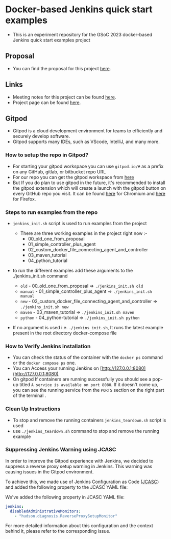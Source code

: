 # Docker-based Jenkins quick start examples

* This is an experiment repository for the GSoC 2023 docker-based Jenkins quick start examples project 

## Proposal

* You can find the proposal for this project [here](https://docs.google.com/document/d/1ZpPihadYqpAvR20rxZkTD2SVpf34E6YMzg6opU6yHAg/edit#heading=h.lntg56ljm653).

## Links

* Meeting notes for this project can be found [here](https://docs.google.com/document/d/1yij9OvM2_92My3vqjn6u8ABHjXcyy0a7O6oM30b6ctM/edit).
* Project page can be found [here](https://www.jenkins.io/projects/gsoc/2023/projects/docker-compose-build/).

## Gitpod  
* Gitpod is a cloud development environment for teams to efficiently and securely develop software.
* Gitpod supports many IDEs, such as VScode, IntelliJ, and many more.  

 ### How to setup the repo in Gitpod?
* For starting your gitpod workspace you can use `gitpod.io/#` as a prefix on any GitHub, gitlab, or bitbucket repo URL
* For our repo you can get the gitpod workspace from [here](https://gitpod.io/#https://github.com/ash-sxn/GSoC-2023-docker-based-quickstart)  
* But If you do plan to use gitpod in the future, it's recommended to install the gitpod extension which will create a launch with the gitpod button on every GitHub repo you visit.
It can be found [here](https://chrome.google.com/webstore/detail/gitpod-online-ide/dodmmooeoklaejobgleioelladacbeki) for Chromium and [here](https://addons.mozilla.org/firefox/addon/gitpod/) for Firefox.
### Steps to run examples from the repo
* `jenkins_init.sh` script is used to run examples from the project 
    * There are three working examples in the project right now :- 
      * 00_old_one_from_proposal
      * 01_simple_controller_plus_agent
      * 02_custom_docker_file_connecting_agent_and_controller
      * 03_maven_tutorial 
      * 04_python_tutorial 
* to run the different examples add these arguments to the ./jenkins_init.sh command

    * `old` - 00_old_one_from_proposal => `./jenkins_init.sh old`
    * `manual` - 01_simple_controller_plus_agent => `./jenkins_init.sh manual`
    * `new` - 02_custom_docker_file_connecting_agent_and_controller => `./jenkins_init.sh new`
    * `maven` - 03_maven_tutorial => `./jenkins_init.sh maven`
    * `python` - 04_python-tutorial => `./jenkins_init.sh python`
* If no argument is used i.e. `./jenkins_init.sh`, It runs the latest example present in the root directory docker-compose file

### How to Verify Jenkins installation
* You can check the status of the container with the `docker ps` command or the `docker compose ps` one.
* You can Access your running Jenkins on [http://127.0.0.1:8080](http://127.0.0.1:8080)
* On gitpod If containers are running successfully you should see a pop-up titled `A service is available on port 8080`. If it doesn't come up, you can see the running service from the `PORTS` section on the right part of the terminal .

### Clean Up Instructions
* To stop and remove the running containers `jenkins_teardown.sh` script is used  
* use `./jenkins_teardown.sh` command to stop and remove the running example 
 
### Suppressing Jenkins Warning using JCASC

In order to improve the Gitpod experience with Jenkins, we decided to suppress a reverse proxy setup warning in Jenkins.
This warning was causing issues in the Gitpod environment.

To achieve this, we made use of Jenkins Configuration as Code ([JCASC](https://www.jenkins.io/projects/jcasc/)) and added the following property to the JCASC YAML file:

We've added the following property in JCASC YAML file:

```yaml
jenkins:
  disabledAdministrativeMonitors:
    - "hudson.diagnosis.ReverseProxySetupMonitor"
```

For more detailed information about this configuration and the context behind it, please refer to the corresponding issue.
